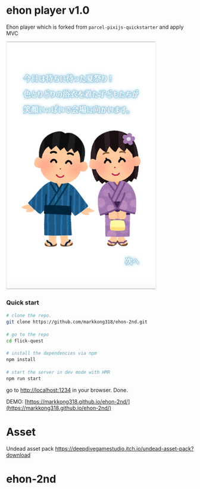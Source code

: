 # ehon player v1.0

Ehon player which is forked from `parcel-pixijs-quickstarter` and apply MVC

![img.png](img.png)

### Quick start

```bash
# clone the repo.
git clone https://github.com/markkong318/ehon-2nd.git

# go to the repo
cd flick-quest

# install the dependencies via npm
npm install

# start the server in dev mode with HMR
npm run start
```
go to [http://localhost:1234](http://localhost:1234) in your browser. Done.

DEMO: [https://markkong318.github.io/ehon-2nd/](https://markkong318.github.io/ehon-2nd/)

# Asset
Undead asset pack
https://deepdivegamestudio.itch.io/undead-asset-pack?download
# ehon-2nd
